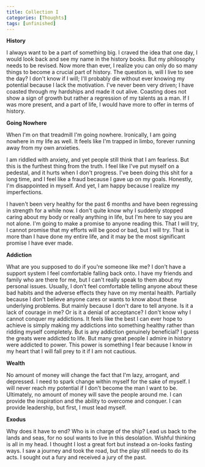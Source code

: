 ```yaml
---
title: Collection I
categories: [Thoughts]
tags: [unfinished]
---
```

**History**

I always want to be a part of something big. I craved the idea that one day, I would look back and see my name in the history books. But my philosophy needs to be revised. Now more than ever, I realize you can only do so many things to become a crucial part of history. The question is, will I live to see the day? I don't know if I will; I'll probably die without ever knowing my potential because I lack the motivation. I've never been very driven; I have coasted through my hardships and made it out alive. Coasting does not show a sign of growth but rather a regression of my talents as a man. If I was more present, and a part of life, I would have more to offer in terms of history. 

**Going Nowhere**

When I'm on that treadmill I'm going nowhere. Ironically, I am going nowhere in my life as well. It feels like I'm trapped in limbo, forever running away from my own anxieties. 

I am riddled with anxiety, and yet people still think that I am fearless. But this is the furthest thing from the truth. I feel like I've put myself on a pedestal, and it hurts when I don't progress. I've been doing this shit for a long time, and I feel like a fraud because I gave up on my goals. Honestly, I'm disappointed in myself. And yet, I am happy because I realize my imperfections. 

I haven't been very healthy for the past 6 months and have been regressing in strength for a while now. I don't quite know why I suddenly stopped caring about my body or really anything in life, but I'm here to say you are not alone. I'm going to make a promise to anyone reading this. That I will try, I cannot promise that my efforts will be good or bad, but I will try. That is more than I have done my entire life, and it may be the most significant promise I have ever made.

**Addiction**

What are you supposed to do if you're someone like me? I don't have a support system I feel comfortable falling back onto. I have my friends and family who are there for me, but I can't really speak to them about my personal issues. Usually, I don't feel comfortable telling anyone about these bad habits and the adverse effects they have on my mental health. Partially because I don't believe anyone cares or wants to know about these underlying problems. But mainly because I don't dare to tell anyone. Is it a lack of courage in me? Or is it a denial of acceptance? I don't know why I cannot conquer my addictions. It feels like the best I can ever hope to achieve is simply making my addictions into something healthy rather than ridding myself completely. But is any addiction genuinely beneficial? I guess the greats were addicted to life. But many great people I admire in history were addicted to power. This power is something I fear because I know in my heart that I will fall prey to it if I am not cautious. 

**Wealth**

No amount of money will change the fact that I'm lazy, arrogant, and depressed. I need to spark change within myself for the sake of myself. I will never reach my potential if I don't become the man I want to be. Ultimately, no amount of money will save the people around me. I can provide the inspiration and the ability to overcome and conquer. I can provide leadership, but first, I must lead myself. 

**Exodus**

Why does it have to end? Who is in charge of the ship? Lead us back to the lands and seas, for no soul wants to live in this desolation. Wishful thinking is all in my head. I thought I lost a great fort but instead a on-looks fasting ways. I saw a journey and took the road, but the play still needs to do its acts. I sought out a fury and received a jury of the past.

